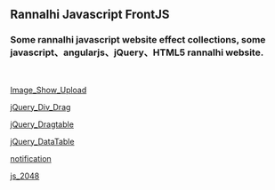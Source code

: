 ## Rannalhi Javascript FrontJS

<h3>
Some rannalhi javascript website effect collections, some javascript、angularjs、jQuery、HTML5 rannalhi website.
</h3>
</br>

[Image_Show_Upload](https://silence940109.github.io/FrontJS/image_show_upload/)

[jQuery_Div_Drag](https://silence940109.github.io/FrontJS/jQuery_Div_Drag/)

[jQuery_Dragtable](https://silence940109.github.io/FrontJS/jQuery_Dragtable/)

[jQuery_DataTable](https://silence940109.github.io/FrontJS/jQuery_DataTable/)

[notification](https://silence940109.github.io/FrontJS/notification/)

[js_2048](https://silence940109.github.io/FrontJS/js_2048/)